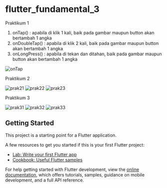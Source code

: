 # flutter_fundamental_3

Praktikum 1

1. onTap() : apabila di klik 1 kali, baik pada gambar maupun button akan bertambah 1 angka
2. onDoubleTap() : apabila di klik 2 kali, baik pada gambar maupun button akan bertambah 1 angka
3. onLongPress() : apabila di tekan dan ditahan, baik pada gambar maupun button akan bertambah 1 angka


![onTap](https://user-images.githubusercontent.com/99937213/236358243-5b2c8d9e-e8c4-430f-883f-c15c24480c5f.jpg)



Praktikum 2

![prak21](https://user-images.githubusercontent.com/99937213/236110773-a1adb6da-e33e-4beb-bf54-b39218d32fea.jpg)
![prak22](https://user-images.githubusercontent.com/99937213/236110779-996095be-28cc-44da-8906-10d76d2eecc3.jpg)
![prak23](https://user-images.githubusercontent.com/99937213/236110787-4d15c768-18e0-4893-9fba-a0f4ed4d63b0.jpg)


Praktikum 3

![prak31](https://user-images.githubusercontent.com/99937213/236110818-d11ec6f2-e1fe-4fbb-8e7b-28fab68b0dd5.jpg)
![prak32](https://user-images.githubusercontent.com/99937213/236110836-11b37158-e515-4935-ace3-00abc29ff37e.jpg)
![prak33](https://user-images.githubusercontent.com/99937213/236110872-5cdd6e2d-22ef-444f-a263-61b328c7d43e.jpg)



## Getting Started

This project is a starting point for a Flutter application.

A few resources to get you started if this is your first Flutter project:

- [Lab: Write your first Flutter app](https://docs.flutter.dev/get-started/codelab)
- [Cookbook: Useful Flutter samples](https://docs.flutter.dev/cookbook)

For help getting started with Flutter development, view the
[online documentation](https://docs.flutter.dev/), which offers tutorials,
samples, guidance on mobile development, and a full API reference.

